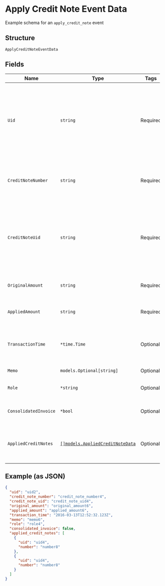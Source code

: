 
# Apply Credit Note Event Data

Example schema for an `apply_credit_note` event

## Structure

`ApplyCreditNoteEventData`

## Fields

| Name | Type | Tags | Description |
|  --- | --- | --- | --- |
| `Uid` | `string` | Required | Unique identifier for the credit note application. It is generated automatically by Chargify and has the prefix "cdt_" followed by alphanumeric characters. |
| `CreditNoteNumber` | `string` | Required | A unique, identifying string that appears on the credit note and in places it is referenced. |
| `CreditNoteUid` | `string` | Required | Unique identifier for the credit note. It is generated automatically by Chargify and has the prefix "cn_" followed by alphanumeric characters. |
| `OriginalAmount` | `string` | Required | The full, original amount of the credit note. |
| `AppliedAmount` | `string` | Required | The amount of the credit note applied to invoice. |
| `TransactionTime` | `*time.Time` | Optional | The time the credit note was applied, in ISO 8601 format, i.e. "2019-06-07T17:20:06Z" |
| `Memo` | `models.Optional[string]` | Optional | The credit note memo. |
| `Role` | `*string` | Optional | The role of the credit note (e.g. 'general') |
| `ConsolidatedInvoice` | `*bool` | Optional | Shows whether it was applied to consolidated invoice or not |
| `AppliedCreditNotes` | [`[]models.AppliedCreditNoteData`](../../doc/models/applied-credit-note-data.md) | Optional | List of credit notes applied to children invoices (if consolidated invoice) |

## Example (as JSON)

```json
{
  "uid": "uid2",
  "credit_note_number": "credit_note_number4",
  "credit_note_uid": "credit_note_uid4",
  "original_amount": "original_amount6",
  "applied_amount": "applied_amount6",
  "transaction_time": "2016-03-13T12:52:32.123Z",
  "memo": "memo6",
  "role": "role4",
  "consolidated_invoice": false,
  "applied_credit_notes": [
    {
      "uid": "uid4",
      "number": "number8"
    },
    {
      "uid": "uid4",
      "number": "number8"
    }
  ]
}
```

